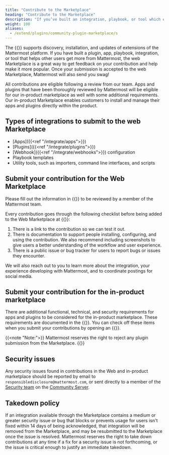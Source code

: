 ```yaml
---
title: "Contribute to the Marketplace"
heading: "Contribute to the Marketplace"
description: "If you’ve built an integration, playbook, or tool which extends Mattermost functionality, consider sharing it with the community on the Mattermost Web Marketplace."
weight: 100
aliases: 
  - /extend/plugins/community-plugin-marketplace/s
---
```


The {{<newtabref title="Mattermost web Marketplace" href="https://mattermost.com/marketplace/">}} supports discovery, installation, and updates of extensions of the Mattermost platform. If you have built a plugin, app, playbook, integration, or tool that helps other users get more from Mattermost, the web Marketplace is a great way to get feedback on your contribution and help make it more popular. Once your submission is accepted to the web Marketplace, Mattermost will also send you swag!

All contributions are eligible following a review from our team. Apps and plugins that have been thoroughly reviewed by Mattermost will be eligible for our in-product marketplace as well with some additional requirements. Our in-product Marketplace enables customers to install and manage their apps and plugins directly within the product.

## Types of integrations to submit to the web Marketplace

- [Apps]({{<ref "/integrate/apps">}})
- [Plugins]({{<ref "/integrate/plugins">}})
- [Webhook]({{<ref "/integrate/webhooks">}}) configuration
- Playbook templates
- Utility tools, such as importers, command line interfaces, and scripts

## Submit your contribution for the Web Marketplace

Please fill out the information in {{<newtabref title="this form" href="https://forms.gle/PE8kmfSuneP9GWnq8">}} to be reviewed by a member of the Mattermost team.

Every contribution goes through the following checklist before being added to the Web Marketplace at {{<newtabref title="mattermost.com/marketplace" href="https://mattermost.com/marketplace">}}:

1. There is a link to the contribution so we can test it out.
2. There is documentation to support people installing, configuring, and using the contribution. We also recommend including screenshots to give users a better understanding of the workflow and user experience.
3. There is a public issue or bug tracker for users to report bugs or issues they encounter.

We will also reach out to you to learn more about the integration, your experience developing with Mattermost, and to coordinate postings for social media.

## Submit your contribution for the in-product marketplace

There are additional functional, technical, and security requirements for apps and plugins to be considered for the in-product marketplace. These requirements are documented in the {{<newtabref title="mattermost-marketplace issue template" href="https://github.com/mattermost/mattermost-marketplace/blob/master/.github/ISSUE_TEMPLATE/add_plugin.md">}}. You can check off these items when you submit your contributions by opening an {{<newtabref title="issue in our in-product marketplace repository" href="https://github.com/mattermost/mattermost-marketplace/issues/new?assignees=hanzei&labels=Plugin%2FNew&template=add_plugin.md&title=Add+%24REPOSITORY_NAME+to+Marketplace">}}.

{{<note "Note:">}}
Mattermost reserves the right to reject any plugin submission from the Marketplace.
{{</note>}}

## Security issues

Any security issues found in contributions in the Web and in-product marketplace should be reported by email to `responsibledisclosure@mattermost.com`, or sent directly to a member of the [Security team](https://handbook.mattermost.com/operations/security#where-to-find-us) on the [Community Server](https://community.mattermost.com/).

## Takedown policy

If an integration available through the Marketplace contains a medium or greater security issue or bug that blocks or prevents usage for users isn't fixed within 14 days of being acknowledged, that integration will be removed from the Marketplace, and may be resubmitted to the Marketplace once the issue is resolved. Mattermost reserves the right to take down contributions at any time if a fix for a security issue is not forthcoming, or the issue is critical enough to justify an immediate takedown.
